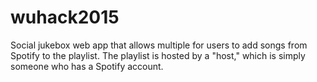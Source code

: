 # wuhack2015

Social jukebox web app that allows multiple for users to add songs from Spotify to the playlist. The playlist is 
hosted by a "host," which is simply someone who has a Spotify account.
